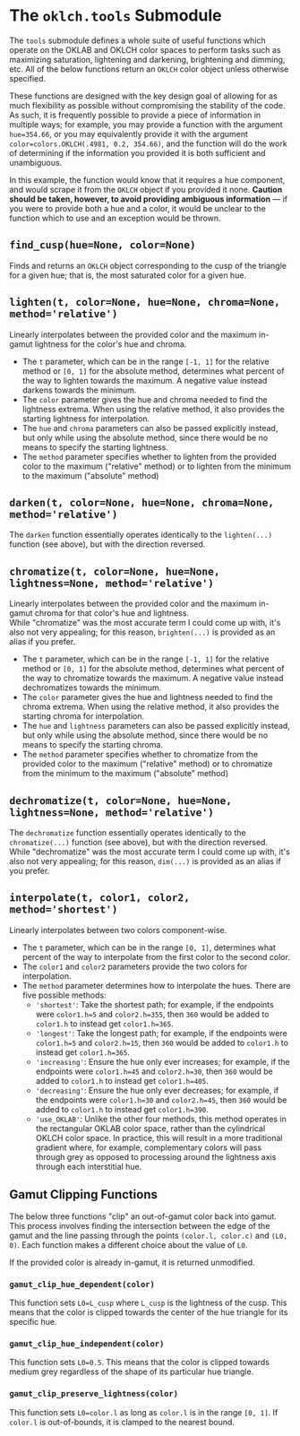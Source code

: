 # The `oklch.tools` Submodule
The `tools` submodule defines a whole suite of useful functions which operate on the OKLAB and OKLCH color spaces to perform tasks such as maximizing saturation, lightening and darkening, brightening and dimming, etc. All of the below functions return an `OKLCH` color object unless otherwise specified. 

These functions are designed with the key design goal of allowing for as much flexibility as possible without compromising the stability of the code. As such, it is frequently possible to provide a piece of information in multiple ways; for example, you may provide a function with the argument `hue=354.66`, or you may equivalently provide it with the argument `color=colors.OKLCH(.4981, 0.2, 354.66)`, and the function will do the work of determining if the information you provided it is both sufficient and unambiguous.  

In this example, the function would know that it requires a hue component, and would scrape it from the `OKLCH` object if you provided it none. **Caution should be taken, however, to avoid providing ambiguous information** ― if you were to provide both a hue and a color, it would be unclear to the function which to use and an exception would be thrown. 

## `find_cusp(hue=None, color=None)`
Finds and returns an `OKLCH` object corresponding to the cusp of the triangle for a given hue; that is, the most saturated color for a given hue. 

## `lighten(t, color=None, hue=None, chroma=None, method='relative')`
Linearly interpolates between the provided color and the maximum in-gamut lightness for the color's hue and chroma. 

- The `t` parameter, which can be in the range `[-1, 1]` for the relative method or `[0, 1]` for the absolute method, determines what percent of the way to lighten towards the maximum. A negative value instead darkens towards the minimum. 
- The `color` parameter gives the hue and chroma needed to find the lightness extrema. When using the relative method, it also provides the starting lightness for interpolation. 
- The `hue` and `chroma` parameters can also be passed explicitly instead, but only while using the absolute method, since there would be no means to specify the starting lightness. 
- The `method` parameter specifies whether to lighten from the provided color to the maximum ("relative" method) or to lighten from the minimum to the maximum ("absolute" method)

## `darken(t, color=None, hue=None, chroma=None, method='relative')`
The `darken` function essentially operates identically to the `lighten(...)` function (see above), but with the direction reversed. 

## `chromatize(t, color=None, hue=None, lightness=None, method='relative')`
Linearly interpolates between the provided color and the maximum in-gamut chroma for that color's hue and lightness.  
While "chromatize" was the most accurate term I could come up with, it's also not very appealing; for this reason, `brighten(...)` is provided as an alias if you prefer. 

- The `t` parameter, which can be in the range `[-1, 1]` for the relative method or `[0, 1]` for the absolute method, determines what percent of the way to chromatize towards the maximum. A negative value instead dechromatizes towards the minimum. 
- The `color` parameter gives the hue and lightness needed to find the chroma extrema. When using the relative method, it also provides the starting chroma for interpolation. 
- The `hue` and `lightness` parameters can also be passed explicitly instead, but only while using the absolute method, since there would be no means to specify the starting chroma. 
- The `method` parameter specifies whether to chromatize from the provided color to the maximum ("relative" method) or to chromatize from the minimum to the maximum ("absolute" method)

## `dechromatize(t, color=None, hue=None, lightness=None, method='relative')`
The `dechromatize` function essentially operates identically to the `chromatize(...)` function (see above), but with the direction reversed.  
While "dechromatize" was the most accurate term I could come up with, it's also not very appealing; for this reason, `dim(...)` is provided as an alias if you prefer. 

## `interpolate(t, color1, color2, method='shortest')`
Linearly interpolates between two colors component-wise. 

- The `t` parameter, which can be in the range `[0, 1]`, determines what percent of the way to interpolate from the first color to the second color. 
- The `color1` and `color2` parameters provide the two colors for interpolation. 
- The `method` parameter determines how to interpolate the hues. There are five possible methods:
    - `'shortest'`: Take the shortest path; for example, if the endpoints were `color1.h=5` and `color2.h=355`, then `360` would be added to `color1.h` to instead get `color1.h=365`. 
    - `'longest'`: Take the longest path; for example, if the endpoints were `color1.h=5` and `color2.h=15`, then `360` would be added to `color1.h` to instead get `color1.h=365`. 
    - `'increasing'`: Ensure the hue only ever increases; for example, if the endpoints were `color1.h=45` and `color2.h=30`, then `360` would be added to `color1.h` to instead get `color1.h=405`. 
    - `'decreasing'`: Ensure the hue only ever decreases; for example, if the endpoints were `color1.h=30` and `color2.h=45`, then `360` would be added to `color1.h` to instead get `color1.h=390`. 
    - `'use_OKLAB'`: Unlike the other four methods, this method operates in the rectangular OKLAB color space, rather than the cylindrical OKLCH color space. In practice, this will result in a more traditional gradient where, for example, complementary colors will pass through grey as opposed to processing around the lightness axis through each interstitial hue. 

## Gamut Clipping Functions
The below three functions "clip" an out-of-gamut color back into gamut. This process involves finding the intersection between the edge of the gamut and the line passing through the points `(color.l, color.c)` and `(L0, 0)`. Each function makes a different choice about the value of `L0`. 

If the provided color is already in-gamut, it is returned unmodified. 

### `gamut_clip_hue_dependent(color)`
This function sets `L0=L_cusp` where `L_cusp` is the lightness of the cusp. This means that the color is clipped towards the center of the hue triangle for its specific hue. 

### `gamut_clip_hue_independent(color)`
This function sets `L0=0.5`. This means that the color is clipped towards medium grey regardless of the shape of its particular hue triangle. 

### `gamut_clip_preserve_lightness(color)`
This function sets `L0=color.l` as long as `color.l` is in the range `[0, 1]`. If `color.l` is out-of-bounds, it is clamped to the nearest bound. 
